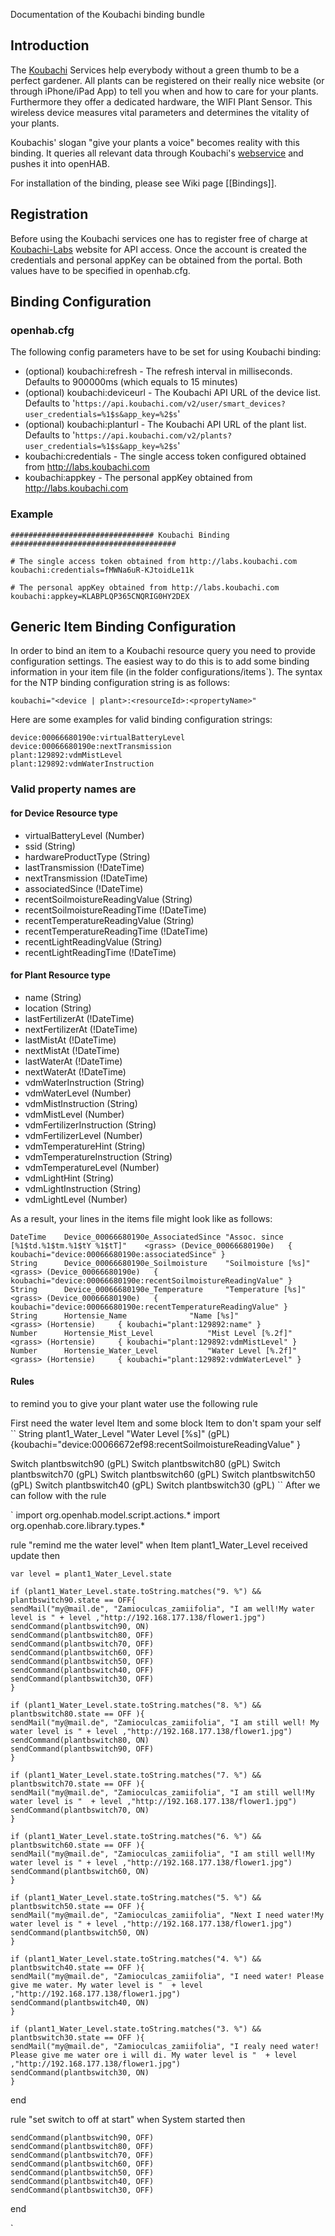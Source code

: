 Documentation of the Koubachi binding bundle

## Introduction

The [Koubachi](http://www.koubachi.com) Services help everybody without a green thumb to be a perfect gardener. All plants can be registered on their really nice website (or through iPhone/iPad App) to tell you when and how to care for your plants. Furthermore they offer a dedicated hardware, the WIFI Plant Sensor. This wireless device measures vital parameters and determines the vitality of your plants.

Koubachis' slogan "give your plants a voice" becomes reality with this binding. It queries all relevant data through Koubachi's [webservice](http://labs.koubachi.com) and pushes it into openHAB.

For installation of the binding, please see Wiki page [[Bindings]].

## Registration

Before using the Koubachi services one has to register free of charge at [Koubachi-Labs](http://labs.koubachi.com) website for API access. Once the account is created the credentials and personal appKey can be obtained from the portal. Both values have to be specified in openhab.cfg.

## Binding Configuration

### openhab.cfg

The following config parameters have to be set for using Koubachi binding:

- (optional) koubachi:refresh - The refresh interval in milliseconds. Defaults to 900000ms (which equals to 15 minutes)
- (optional) koubachi:deviceurl - The Koubachi API URL of the device list. Defaults to  '`https://api.koubachi.com/v2/user/smart_devices?user_credentials=%1$s&app_key=%2$s`'
- (optional) koubachi:planturl - The Koubachi API URL of the plant list. Defaults to  '`https://api.koubachi.com/v2/plants?user_credentials=%1$s&app_key=%2$s`'
- koubachi:credentials - The single access token configured obtained from http://labs.koubachi.com
- koubachi:appkey - The personal appKey obtained from http://labs.koubachi.com

### Example

    ################################ Koubachi Binding #####################################
    
    # The single access token obtained from http://labs.koubachi.com
    koubachi:credentials=fMWNa6uR-KJtoidLe11k
    
    # The personal appKey obtained from http://labs.koubachi.com
    koubachi:appkey=KLABPLQP365CNQRIG0HY2DEX

## Generic Item Binding Configuration

In order to bind an item to a Koubachi resource query you need to provide configuration settings. The easiest way to do this is to add some binding information in your item file (in the folder configurations/items`). The syntax for the NTP binding configuration string is as follows:

    koubachi="<device | plant>:<resourceId>:<propertyName>"

Here are some examples for valid binding configuration strings:

    device:00066680190e:virtualBatteryLevel
    device:00066680190e:nextTransmission
    plant:129892:vdmMistLevel
    plant:129892:vdmWaterInstruction

### Valid property names are

#### for Device Resource type

- virtualBatteryLevel (Number)
- ssid (String)
- hardwareProductType (String)
- lastTransmission (!DateTime)
- nextTransmission (!DateTime)
- associatedSince (!DateTime)
- recentSoilmoistureReadingValue (String)
- recentSoilmoistureReadingTime (!DateTime)
- recentTemperatureReadingValue (String)
- recentTemperatureReadingTime (!DateTime)
- recentLightReadingValue (String)
- recentLightReadingTime (!DateTime)

#### for Plant Resource type

- name (String)
- location (String)
- lastFertilizerAt (!DateTime)
- nextFertilizerAt (!DateTime)
- lastMistAt (!DateTime)
- nextMistAt (!DateTime)
- lastWaterAt (!DateTime)
- nextWaterAt (!DateTime)
- vdmWaterInstruction (String)
- vdmWaterLevel (Number)
- vdmMistInstruction (String)
- vdmMistLevel (Number)
- vdmFertilizerInstruction (String)
- vdmFertilizerLevel (Number)
- vdmTemperatureHint (String)
- vdmTemperatureInstruction (String)
- vdmTemperatureLevel (Number)
- vdmLightHint (String)
- vdmLightInstruction (String)
- vdmLightLevel (Number)

As a result, your lines in the items file might look like as follows:

    DateTime	Device_00066680190e_AssociatedSince	"Assoc. since [%1$td.%1$tm.%1$tY %1$tT]"	<grass>	(Device_00066680190e)	{ koubachi="device:00066680190e:associatedSince" }
    String		Device_00066680190e_Soilmoisture	"Soilmoisture [%s]"				<grass>	(Device_00066680190e)	{ koubachi="device:00066680190e:recentSoilmoistureReadingValue" }
    String		Device_00066680190e_Temperature		"Temperature [%s]"				<grass>	(Device_00066680190e)	{ koubachi="device:00066680190e:recentTemperatureReadingValue" }
    String		Hortensie_Name				"Name [%s]"					<grass>	(Hortensie)		{ koubachi="plant:129892:name" }	
    Number		Hortensie_Mist_Level			"Mist Level [%.2f]"				<grass>	(Hortensie)		{ koubachi="plant:129892:vdmMistLevel" }	
    Number		Hortensie_Water_Level			"Water Level [%.2f]"				<grass>	(Hortensie)		{ koubachi="plant:129892:vdmWaterLevel" }	


#### Rules

to remind you to give your plant water use the following rule


First need the water level Item and some block Item to don't spam your self
``
String      plant1_Water_Level           "Water Level [%s]"                <grass> (gPL)    {koubachi="device:00066672ef98:recentSoilmoistureReadingValue" }

Switch plantbswitch90 (gPL)
Switch plantbswitch80 (gPL)
Switch plantbswitch70 (gPL)
Switch plantbswitch60 (gPL)
Switch plantbswitch50 (gPL)
Switch plantbswitch40 (gPL)
Switch plantbswitch30 (gPL)
``
After we can follow with the rule

`
import org.openhab.model.script.actions.*
import org.openhab.core.library.types.*

rule "remind me the water level"
when
	Item plant1_Water_Level received update
then
	
	var level = plant1_Water_Level.state
	
	if (plant1_Water_Level.state.toString.matches("9. %") && plantbswitch90.state == OFF{
	sendMail("my@mail.de", "Zamioculcas_zamiifolia", "I am well!My water level is " + level ,"http://192.168.177.138/flower1.jpg")
	sendCommand(plantbswitch90, ON)
	sendCommand(plantbswitch80, OFF)
	sendCommand(plantbswitch70, OFF)
	sendCommand(plantbswitch60, OFF)
	sendCommand(plantbswitch50, OFF)
	sendCommand(plantbswitch40, OFF)
	sendCommand(plantbswitch30, OFF)
	}
	
	if (plant1_Water_Level.state.toString.matches("8. %") && plantbswitch80.state == OFF ){
	sendMail("my@mail.de", "Zamioculcas_zamiifolia", "I am still well! My water level is " + level ,"http://192.168.177.138/flower1.jpg")
	sendCommand(plantbswitch80, ON)
	sendCommand(plantbswitch90, OFF)
	}
	
	if (plant1_Water_Level.state.toString.matches("7. %") && plantbswitch70.state == OFF ){
	sendMail("my@mail.de", "Zamioculcas_zamiifolia", "I am still well!My water level is "  + level ,"http://192.168.177.138/flower1.jpg")
	sendCommand(plantbswitch70, ON)
	}
	
	if (plant1_Water_Level.state.toString.matches("6. %") && plantbswitch60.state == OFF ){
	sendMail("my@mail.de", "Zamioculcas_zamiifolia", "I am still well!My water level is " + level ,"http://192.168.177.138/flower1.jpg")
	sendCommand(plantbswitch60, ON)
	}
	
	if (plant1_Water_Level.state.toString.matches("5. %") && plantbswitch50.state == OFF ){
	sendMail("my@mail.de", "Zamioculcas_zamiifolia", "Next I need water!My water level is " + level ,"http://192.168.177.138/flower1.jpg")
	sendCommand(plantbswitch50, ON)
	}
	
	if (plant1_Water_Level.state.toString.matches("4. %") && plantbswitch40.state == OFF ){
	sendMail("my@mail.de", "Zamioculcas_zamiifolia", "I need water! Please give me water. My water level is "  + level ,"http://192.168.177.138/flower1.jpg")
	sendCommand(plantbswitch40, ON)
	}
	 
	if (plant1_Water_Level.state.toString.matches("3. %") && plantbswitch30.state == OFF ){
	sendMail("my@mail.de", "Zamioculcas_zamiifolia", "I realy need water! Please give me water ore i will di. My water level is "  + level ,"http://192.168.177.138/flower1.jpg")
	sendCommand(plantbswitch30, ON)
	}
	
	
end


rule "set switch to off at start"
when
	System started
then
	
	sendCommand(plantbswitch90, OFF)
	sendCommand(plantbswitch80, OFF)
	sendCommand(plantbswitch70, OFF)
	sendCommand(plantbswitch60, OFF)
	sendCommand(plantbswitch50, OFF)
	sendCommand(plantbswitch40, OFF)
	sendCommand(plantbswitch30, OFF)
	
	
	
end

`


